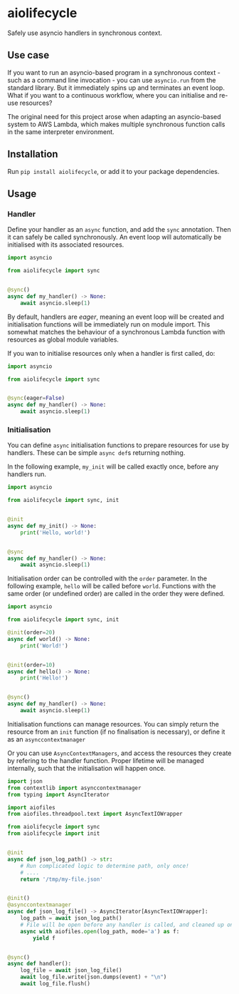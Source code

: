 # aiolifecycle

Safely use asyncio handlers in synchronous context.

## Use case

If you want to run an asyncio-based program in a synchronous context - such as
a command line invocation - you can use `asyncio.run` from the standard library.
But it immediately spins up and terminates an event loop. What if you want to a
continuous workflow, where you can initialise and re-use resources?

The original need for this project arose when adapting an asyncio-based system
to AWS Lambda, which makes multiple synchronous function calls in the same
interpreter environment.

## Installation

Run `pip install aiolifecycle`, or add it to your package dependencies.

## Usage

### Handler

Define your handler as an `async` function, and add the `sync` annotation. Then
it can safely be called synchronously. An event loop will automatically be
initialised with its associated resources.


```python
import asyncio

from aiolifecycle import sync


@sync()
async def my_handler() -> None:
    await asyncio.sleep(1)
```

By default, handlers are *eager*, meaning an event loop will be created and
initialisation functions will be immediately run on module import. This somewhat
matches the behaviour of a synchronous Lambda function with resources as global
module variables.

If you wan to initialise resources only when a handler is first called, do:

```python
import asyncio

from aiolifecycle import sync


@sync(eager=False)
async def my_handler() -> None:
    await asyncio.sleep(1)
```

### Initialisation

You can define `async` initialisation functions to prepare resources for use by
handlers. These can be simple `async def`s returning nothing.

In the following example, `my_init` will be called exactly once, before any handlers
run.

```python
import asyncio

from aiolifecycle import sync, init


@init
async def my_init() -> None:
    print('Hello, world!')


@sync
async def my_handler() -> None:
    await asyncio.sleep(1)
```

Initialisation order can be controlled with the `order` parameter. In the following
example, `hello` will be called before `world`. Functions with the same order (or
undefined order) are called in the order they were defined.

```python
import asyncio

from aiolifecycle import sync, init

@init(order=20)
async def world() -> None:
    print('World!')


@init(order=10)
async def hello() -> None:
    print('Hello!')


@sync()
async def my_handler() -> None:
    await asyncio.sleep(1)

```

Initialisation functions can manage resources. You can simply return the resource
from an `init` function (if no finalisation is necessary), or define it as an
`asynccontextmanager`

Or you can use `AsyncContextManagers`, and access the resources they create by
refering to the handler function. Proper lifetime will be managed internally, such
that the initialisation will happen once.

```python
import json
from contextlib import asynccontextmanager
from typing import AsyncIterator

import aiofiles
from aiofiles.threadpool.text import AsyncTextIOWrapper

from aiolifecycle import sync
from aiolifecycle import init


@init
async def json_log_path() -> str:
    # Run complicated logic to determine path, only once!
    # ....
    return '/tmp/my-file.json'


@init()
@asynccontextmanager
async def json_log_file() -> AsyncIterator[AsyncTextIOWrapper]:
    log_path = await json_log_path()
    # File will be open before any handler is called, and cleaned up on shutdown
    async with aiofiles.open(log_path, mode='a') as f:
        yield f


@sync()
async def handler():
    log_file = await json_log_file()
    await log_file.write(json.dumps(event) + "\n")
    await log_file.flush()
```
